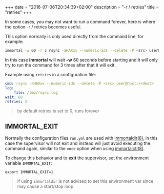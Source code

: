 +++
date = "2016-07-06T20:34:39+02:00"
description = "-r / retries"
title = "retries"
+++

In some cases, you may not want to run a command forever, here is where the
option -r / retries becomes useful.

This option normally is only used directly from the command line, for example:

```sh
immortal -w 60 -r 3 rsync -aHAXxv --numeric-ids --delete -P <src> user@host:/<dest>
```

In this case **immortal** will wait **-w** 60 seconds before starting and it
will only try to run the command for 3 times after that it will exit.

Example using `retries` in a configuration file:

```yaml
cmd: rsync -aHAXxv --numeric-ids --delete -P <src> user@host:/<dest>
log:
    file: /tmp/rsync.log
wait: 60
retries: 3
```

> by default retries is set to 0, runs forever

## IMMORTAL_EXIT

Normally the configuration files `run.yml` are used with
[immortaldir(8)](/post/immortaldir), in this case the supervisor will not exit
and instead will just avoid executing the command again, similar to the `once`
option when using [immortalctl(8)](/post/immortalctl).

To change this behavior and to **exit** the supervisor, set the environment
variable `IMMORTAL_EXIT`:

    export IMMORTAL_EXIT=1

> If using `immortaldir` is not advised to set this environment var since may cause a start/stop loop
